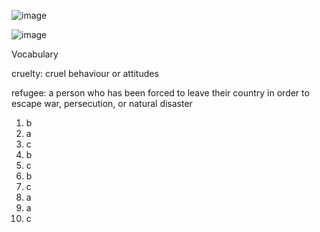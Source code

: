 ![image](https://github.com/jeuneseven/ReadingNotes/assets/8426758/ba8d0149-e2f4-4e81-8683-410d1352ade6)

![image](https://github.com/jeuneseven/ReadingNotes/assets/8426758/47e06f51-bb8e-422d-89d8-453b86a05928)

Vocabulary

cruelty: cruel behaviour or attitudes

refugee: a person who has been forced to leave their country in order to escape war, persecution, or natural disaster

1. b
2. a
3. c
4. b
5. c
6. b
7. c
8. a
9. a
10. c
